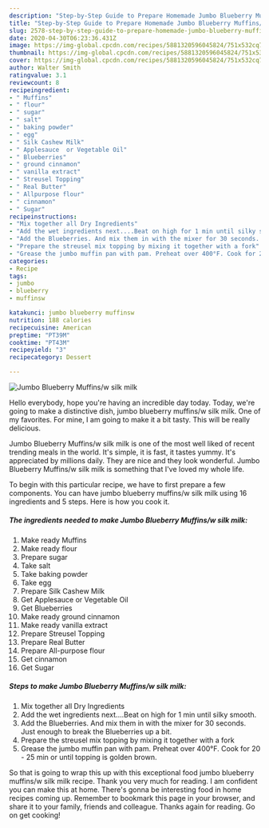 ```yaml
---
description: "Step-by-Step Guide to Prepare Homemade Jumbo Blueberry Muffins/w silk milk"
title: "Step-by-Step Guide to Prepare Homemade Jumbo Blueberry Muffins/w silk milk"
slug: 2578-step-by-step-guide-to-prepare-homemade-jumbo-blueberry-muffins-w-silk-milk
date: 2020-04-30T06:23:36.431Z
image: https://img-global.cpcdn.com/recipes/5881320596045824/751x532cq70/jumbo-blueberry-muffinsw-silk-milk-recipe-main-photo.jpg
thumbnail: https://img-global.cpcdn.com/recipes/5881320596045824/751x532cq70/jumbo-blueberry-muffinsw-silk-milk-recipe-main-photo.jpg
cover: https://img-global.cpcdn.com/recipes/5881320596045824/751x532cq70/jumbo-blueberry-muffinsw-silk-milk-recipe-main-photo.jpg
author: Walter Smith
ratingvalue: 3.1
reviewcount: 8
recipeingredient:
- " Muffins"
- " flour"
- " sugar"
- " salt"
- " baking powder"
- " egg"
- " Silk Cashew Milk"
- " Applesauce  or Vegetable Oil"
- " Blueberries"
- " ground cinnamon"
- " vanilla extract"
- " Streusel Topping"
- " Real Butter"
- " Allpurpose flour"
- " cinnamon"
- " Sugar"
recipeinstructions:
- "Mix together all Dry Ingredients"
- "Add the wet ingredients next....Beat on high for 1 min until silky smooth."
- "Add the Blueberries. And mix them in with the mixer for 30 seconds. Just enough to break the Blueberries up a bit."
- "Prepare the streusel mix topping by mixing it together with a fork"
- "Grease the jumbo muffin pan with pam. Preheat over 400°F. Cook for 20 - 25 min or until topping is golden brown."
categories:
- Recipe
tags:
- jumbo
- blueberry
- muffinsw

katakunci: jumbo blueberry muffinsw 
nutrition: 188 calories
recipecuisine: American
preptime: "PT39M"
cooktime: "PT43M"
recipeyield: "3"
recipecategory: Dessert

---
```



![Jumbo Blueberry Muffins/w silk milk](https://img-global.cpcdn.com/recipes/5881320596045824/751x532cq70/jumbo-blueberry-muffinsw-silk-milk-recipe-main-photo.jpg)

Hello everybody, hope you're having an incredible day today. Today, we're going to make a distinctive dish, jumbo blueberry muffins/w silk milk. One of my favorites. For mine, I am going to make it a bit tasty. This will be really delicious.

Jumbo Blueberry Muffins/w silk milk is one of the most well liked of recent trending meals in the world. It's simple, it is fast, it tastes yummy. It's appreciated by millions daily. They are nice and they look wonderful. Jumbo Blueberry Muffins/w silk milk is something that I've loved my whole life.




To begin with this particular recipe, we have to first prepare a few components. You can have jumbo blueberry muffins/w silk milk using 16 ingredients and 5 steps. Here is how you cook it.

<!--inarticleads1-->

##### The ingredients needed to make Jumbo Blueberry Muffins/w silk milk:

1. Make ready  Muffins
1. Make ready  flour
1. Prepare  sugar
1. Take  salt
1. Take  baking powder
1. Take  egg
1. Prepare  Silk Cashew Milk
1. Get  Applesauce  or Vegetable Oil
1. Get  Blueberries
1. Make ready  ground cinnamon
1. Make ready  vanilla extract
1. Prepare  Streusel Topping
1. Prepare  Real Butter
1. Prepare  All-purpose flour
1. Get  cinnamon
1. Get  Sugar




<!--inarticleads2-->

##### Steps to make Jumbo Blueberry Muffins/w silk milk:

1. Mix together all Dry Ingredients
1. Add the wet ingredients next....Beat on high for 1 min until silky smooth.
1. Add the Blueberries. And mix them in with the mixer for 30 seconds. Just enough to break the Blueberries up a bit.
1. Prepare the streusel mix topping by mixing it together with a fork
1. Grease the jumbo muffin pan with pam. Preheat over 400°F. Cook for 20 - 25 min or until topping is golden brown.




So that is going to wrap this up with this exceptional food jumbo blueberry muffins/w silk milk recipe. Thank you very much for reading. I am confident you can make this at home. There's gonna be interesting food in home recipes coming up. Remember to bookmark this page in your browser, and share it to your family, friends and colleague. Thanks again for reading. Go on get cooking!
